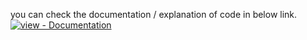 you can check the documentation / explanation of code in below link.</br>
<a href="https://www.codexpace.ml/2022/07/bluetooth-sniffing.html" title="Go to project documentation"><img src="https://img.shields.io/badge/view-Documentation-blue?style=for-the-badge" alt="view - Documentation"></a>
</div>


